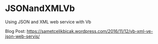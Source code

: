 # JSONandXMLVb
Using JSON and XML web service with Vb

Blog Post: https://sametcelikbicak.wordpress.com/2016/11/12/vb-xml-ve-json-web-servis/
